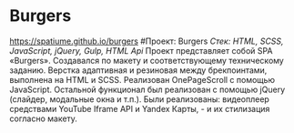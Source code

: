 # Burgers
https://spatiume.github.io/burgers
#Проект: Burgers
*Стек: HTML, SCSS, JavaScript, jQuery, Gulp, HTML Api*
Проект представляет собой SPA «Burgers». Создавался по макету и соответствующему техническому заданию. Верстка адаптивная и резиновая между брекпоинтами, выполнена на HTML и SCSS. Реализован OnePageScroll с помощью JavaScript. Остальной функционал был реализован с помощью jQuery (слайдер, модальные окна и т.п.). Были реализованы: видеоплеер средствами YouTube Iframe API и Yandex Карты, - и их стилизация согласно макету. 
